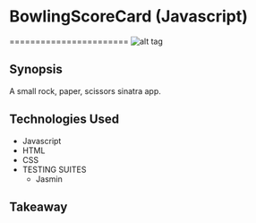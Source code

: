 # BowlingScoreCard (Javascript)
=======================
![alt tag](https://github.com/ddemkiw/BowlingScorecard/blob/master/img/front-page.jpg)

## Synopsis

A small rock, paper, scissors sinatra app. 



## Technologies Used

- Javascript
- HTML
- CSS
- TESTING SUITES
  - Jasmin



## Takeaway

 
